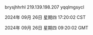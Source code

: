 brysjhhrhl 219.139.198.207 yqqlmgsycl

2024年 09月 26日 星期四 17:20:02 CST

2024年 09月 26日 星期四 09:20:02 GMT
